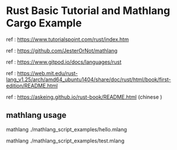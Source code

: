#  Rust Basic Tutorial and Mathlang Cargo Example

ref : https://www.tutorialspoint.com/rust/index.htm

ref : https://github.com/JesterOrNot/mathlang

ref : https://www.gitpod.io/docs/languages/rust

ref : https://web.mit.edu/rust-lang_v1.25/arch/amd64_ubuntu1404/share/doc/rust/html/book/first-edition/README.html

ref : https://askeing.github.io/rust-book/README.html  (chinese )

## mathlang usage

mathlang ./mathlang_script_examples/hello.mlang 

mathlang ./mathlang_script_examples/test.mlang 
